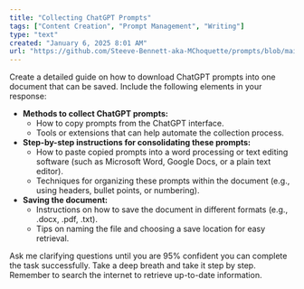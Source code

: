 ```yaml
---
title: "Collecting ChatGPT Prompts"
tags: ["Content Creation", "Prompt Management", "Writing"]
type: "text"
created: "January 6, 2025 8:01 AM"
url: "https://github.com/Steeve-Bennett-aka-MChoquette/prompts/blob/main/collecting_chatgpt_prompts.md"
---
```


Create a detailed guide on how to download ChatGPT prompts into one document that can be saved. Include the following elements in your response:

- **Methods to collect ChatGPT prompts:**
  - How to copy prompts from the ChatGPT interface.
  - Tools or extensions that can help automate the collection process.
- **Step-by-step instructions for consolidating these prompts:**
  - How to paste copied prompts into a word processing or text editing software (such as Microsoft Word, Google Docs, or a plain text editor).
  - Techniques for organizing these prompts within the document (e.g., using headers, bullet points, or numbering).
- **Saving the document:**
  - Instructions on how to save the document in different formats (e.g., .docx, .pdf, .txt).
  - Tips on naming the file and choosing a save location for easy retrieval.

Ask me clarifying questions until you are 95% confident you can complete the task successfully. Take a deep breath and take it step by step. Remember to search the internet to retrieve up-to-date information.